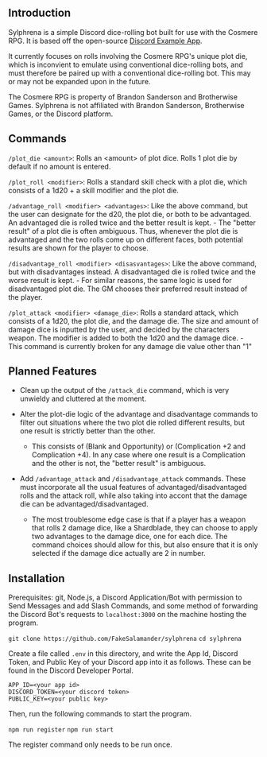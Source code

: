 ## Introduction

Sylphrena is a simple Discord dice-rolling bot built for use with the Cosmere RPG. It is based off the open-source [Discord Example App](https://github.com/discord/discord-example-app).

It currently focuses on rolls involving the Cosmere RPG's unique plot die, which is inconvient to emulate using conventional dice-rolling bots, and must therefore be paired up with a conventional dice-rolling bot. This may or may not be expanded upon in the future.

The Cosmere RPG is property of Brandon Sanderson and Brotherwise Games. Sylphrena is not affiliated with Brandon Sanderson, Brotherwise Games, or the Discord platform.

## Commands

`/plot_die <amount>`: Rolls an \<amount\> of plot dice. Rolls 1 plot die by default if no amount is entered.

`/plot_roll <modifier>`: Rolls a standard skill check with a plot die, which consists of a 1d20 + a skill modifier and the plot die.

`/advantage_roll <modifier> <advantages>`: Like the above command, but the user can designate for the d20, the plot die, or both to be advantaged. An advantaged die is rolled twice and the better result is kept.
    - The "better result" of a plot die is often ambiguous. Thus, whenever the plot die is advantaged and the two rolls come up  on different faces, both potential results are shown for the player to choose.
    
`/disadvantage_roll <modifier> <disasvantages>`: Like the above command, but with disadvantages instead. A disadvantaged die is rolled twice and the worse result is kept.
    - For similar reasons, the same logic is used for disadvantaged plot die. The GM chooses their preferred result instead of the player.
    
`/plot_attack <modifier> <damage_die>`: Rolls a standard attack, which consists of a 1d20, the plot die, and the damage die. The size and amount of damage dice is inputted by the user, and decided by the characters weapon. The modifier is added to both the 1d20 and the damage dice.
    - This command is currently broken for any damage die value other than "1"

## Planned Features

- Clean up the output of the `/attack_die` command, which is very unwieldy and cluttered at the moment.

- Alter the plot-die logic of the advantage and disadvantage commands to filter out situations where the two plot die rolled different results, but one result is strictly better than the other.
    - This consists of (Blank and Opportunity) or (Complication +2 and Complication +4). In any case where one result is a Complication and the other is not, the "better result" is ambiguous.
    
- Add `/advantage_attack` and `/disadvantage_attack` commands. These must incorporate all the usual features of advantaged/disadvantaged rolls and the attack roll,  while also taking into accont that the damage die can be advantaged/disadvantaged.
    - The most troublesome edge case is that if a player has a weapon that rolls 2 damage dice, like a Shardblade, they can choose to apply two advantages to the damage dice, one for each dice. The command choices should allow for this, but also ensure that it is only selected if the damage dice actually are 2 in number.
    
## Installation

Prerequisites: git, Node.js, a Discord Application/Bot with permission to Send Messages and add Slash Commands, and some method of forwarding the Discord Bot's requests to `localhost:3000` on the machine hosting the program.

`git clone https://github.com/FakeSalamander/sylphrena`
`cd sylphrena`

Create a file called `.env` in this directory, and write the App Id, Discord Token, and Public Key of your Discord app into it as follows. These can be found in the Discord Developer Portal.

```
APP_ID=<your app id>
DISCORD_TOKEN=<your discord token>
PUBLIC_KEY=<your public key>
```

Then, run the following commands to start the program.

`npm run register`
`npm run start`

The register command only needs to be run once.
